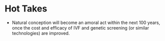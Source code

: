 # Hot Takes 

- Natural conception will become an amoral act within the next 100 years, once the cost and efficacy of IVF and genetic 
  screening (or similar technologies) are improved.